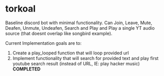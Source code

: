 # torkoal
Baseline discord bot with minimal functionality. 
Can Join, Leave, Mute, Deafen, Unmute, Undeafen, Search and Play and Play a single YT audio source (that doesnt overlap like songbird example).

Current Implementation goals are to:
1) Create a play_looped function that will loop provided url
2) Implement functionality that will search for provided text and play first youtube search result (instead of URL, IE:
play hacker music) **COMPLETED**
